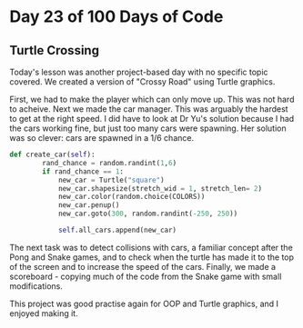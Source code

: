 # Day 23 of 100 Days of Code
## Turtle Crossing

Today's lesson was another project-based day with no specific topic covered. We created a version of "Crossy Road" using Turtle graphics. 

First, we had to make the player which can only move up. This was not hard to acheive. Next we made the car manager. This was arguably the hardest to get at the right speed. I did have to look at Dr Yu's solution because I had the cars working fine, but just too many cars were spawning. Her solution was so clever: cars are spawned in a 1/6 chance.

```python
def create_car(self):
        rand_chance = random.randint(1,6)
        if rand_chance == 1:
            new_car = Turtle("square")
            new_car.shapesize(stretch_wid = 1, stretch_len= 2)
            new_car.color(random.choice(COLORS))
            new_car.penup()
            new_car.goto(300, random.randint(-250, 250))

            self.all_cars.append(new_car)
```
The next task was to detect collisions with cars, a familiar concept after the Pong and Snake games, and to check when the turtle has made it to the top of the screen and to increase the speed of the cars. Finally, we made a scoreboard - copying much of the code from the Snake game with small modifications.

This project was good practise again for OOP and Turtle graphics, and I enjoyed making it.